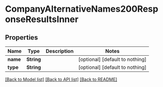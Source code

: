 # CompanyAlternativeNames200ResponseResultsInner


## Properties
Name | Type | Description | Notes
------------ | ------------- | ------------- | -------------
**name** | **String** |  | [optional] [default to nothing]
**type** | **String** |  | [optional] [default to nothing]


[[Back to Model list]](../README.md#models) [[Back to API list]](../README.md#api-endpoints) [[Back to README]](../README.md)


